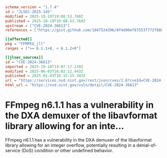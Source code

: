 ```toml
schema_version = "1.7.4"
id = "JLSEC-2025-145"
modified = 2025-10-19T19:08:53.760Z
published = 2025-10-19T19:08:53.760Z
upstream = ["CVE-2024-36613"]
references = ["https://gist.github.com/1047524396/0f4d90ef87553f772f888223085ac806", "https://github.com/FFmpeg/FFmpeg/blob/n6.1.1/libavformat/dxa.c#L125", "https://github.com/ffmpeg/ffmpeg/commit/50d8e4f27398fd5778485a827d7a2817921f8540"]

[[affected]]
pkg = "FFMPEG_jll"
ranges = [">= 6.1.1+0, < 6.1.2+0"]

[[jlsec_sources]]
id = "CVE-2024-36613"
imported = 2025-10-18T14:07:17.239Z
modified = 2025-06-03T16:02:11.443Z
published = 2025-01-03T18:15:15.343Z
url = "https://services.nvd.nist.gov/rest/json/cves/2.0?cveId=CVE-2024-36613"
html_url = "https://nvd.nist.gov/vuln/detail/CVE-2024-36613"
```

# FFmpeg n6.1.1 has a vulnerability in the DXA demuxer of the libavformat library allowing for an inte...

FFmpeg n6.1.1 has a vulnerability in the DXA demuxer of the libavformat library allowing for an integer overflow, potentially resulting in a denial-of-service (DoS) condition or other undefined behavior.

